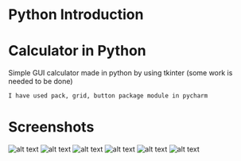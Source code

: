 # Python Introduction

# Calculator in Python

Simple GUI calculator made in python by using tkinter
(some work is needed to be done)

```
I have used pack, grid, button package module in pycharm

```

# Screenshots
![alt text](https://github.com/akhileshmanish13/Calculator/blob/master/calci.PNG)
![alt text](https://github.com/akhileshmanish13/Calculator/blob/master/calci5.PNG)
![alt text](https://github.com/akhileshmanish13/Calculator/blob/master/Calci1.PNG)
![alt text](https://github.com/akhileshmanish13/Calculator/blob/master/calci2.PNG)
![alt text](https://github.com/akhileshmanish13/Calculator/blob/master/calci3.PNG)
![alt text](https://github.com/akhileshmanish13/Calculator/blob/master/Calci4.PNG)

